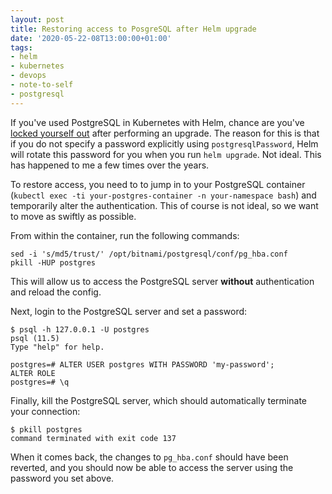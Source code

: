 ```yaml
---
layout: post
title: Restoring access to PosgreSQL after Helm upgrade
date: '2020-05-22-08T13:00:00+01:00'
tags:
- helm
- kubernetes
- devops
- note-to-self
- postgresql
---
```


If you've used PostgreSQL in Kubernetes with Helm, chance are you've [locked yourself out](https://github.com/helm/charts/tree/master/stable/sentry#postgressql) after performing an upgrade. The reason for this is that if you do not specify a password explicitly using `postgresqlPassword`, Helm will rotate this password for you when you run `helm upgrade`. Not ideal. This has happened to me a few times over the years.

To restore access, you need to to jump in to your PostgreSQL container (`kubectl exec -ti your-postgres-container -n your-namespace bash`) and temporarily alter the authentication. This of course is not ideal, so we want to move as swiftly as possible.

From within the container, run the following commands:
```
sed -i 's/md5/trust/' /opt/bitnami/postgresql/conf/pg_hba.conf
pkill -HUP postgres
```

This will allow us to access the PostgreSQL server **without** authentication and reload the config.

Next, login to the PostgreSQL server and set a password:

```
$ psql -h 127.0.0.1 -U postgres
psql (11.5)
Type "help" for help.

postgres=# ALTER USER postgres WITH PASSWORD 'my-password';
ALTER ROLE
postgres=# \q
```

Finally, kill the PostgreSQL server, which should automatically terminate your connection:

```
$ pkill postgres
command terminated with exit code 137
```

When it comes back, the changes to `pg_hba.conf` should have been reverted, and you should now be able to access the server using the password you set above.
